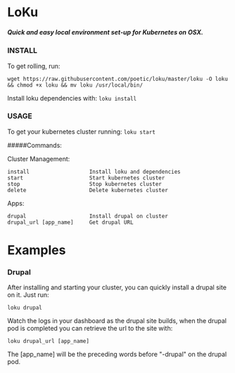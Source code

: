 # LoKu

##### Quick and easy local environment set-up for Kubernetes on OSX.

### INSTALL
To get rolling, run:

```
wget https://raw.githubusercontent.com/poetic/loku/master/loku -O loku && chmod +x loku && mv loku /usr/local/bin/
```

Install loku dependencies with: `loku install`

### USAGE

To get your kubernetes cluster running: `loku start`


#####Commands:
  
  Cluster Management:

    install                   Install loku and dependencies
    start                     Start kubernetes cluster
    stop                      Stop kubernetes cluster
    delete                    Delete kubernetes cluster

  Apps:

    drupal                    Install drupal on cluster
    drupal_url [app_name]     Get drupal URL


# Examples
### Drupal
After installing and starting your cluster, you can quickly install a drupal site on it. Just run:

`loku drupal`

Watch the logs in your dashboard as the drupal site builds, when the drupal pod is completed you can retrieve the url to the site with:

`loku drupal_url [app_name]`

The [app_name] will be the preceding words before "-drupal" on the drupal pod.